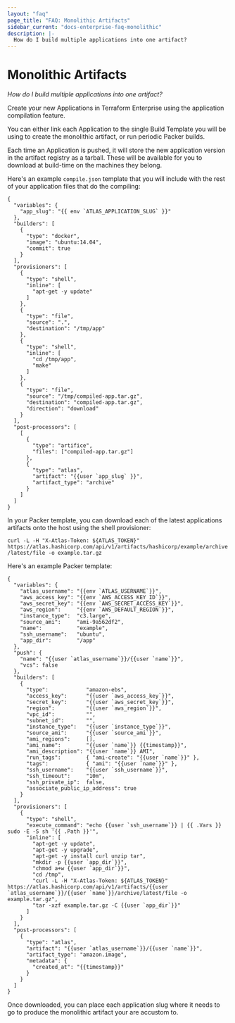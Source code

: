 ```yaml
---
layout: "faq"
page_title: "FAQ: Monolithic Artifacts"
sidebar_current: "docs-enterprise-faq-monolithic"
description: |-
  How do I build multiple applications into one artifact?
---
```


# Monolithic Artifacts

*How do I build multiple applications into one artifact?*

Create your new Applications in Terraform Enterprise using the application compilation feature.

You can either link each Application to the single Build Template you will be using to create the monolithic artifact, or run periodic Packer builds.

Each time an Application is pushed, it will store the new application version in the artifact registry as a tarball. These will be available for you to download at build-time on the machines they belong.

Here's an example `compile.json` template that you will include with the rest of your application files that do the compiling:


    {
      "variables": {
        "app_slug": "{{ env `ATLAS_APPLICATION_SLUG` }}"
      },
      "builders": [
        {
          "type": "docker",
          "image": "ubuntu:14.04",
          "commit": true
        }
      ],
      "provisioners": [
        {
          "type": "shell",
          "inline": [
            "apt-get -y update"
          ]
        },
        {
          "type": "file",
          "source": ".",
          "destination": "/tmp/app"
        },
        {
          "type": "shell",
          "inline": [
            "cd /tmp/app",
            "make"
          ]
        },
        {
          "type": "file",
          "source": "/tmp/compiled-app.tar.gz",
          "destination": "compiled-app.tar.gz",
          "direction": "download"
        }
      ],
      "post-processors": [
        [
          {
            "type": "artifice",
            "files": ["compiled-app.tar.gz"]
          },
          {
            "type": "atlas",
            "artifact": "{{user `app_slug` }}",
            "artifact_type": "archive"
          }
        ]
      ]
    }


In your Packer template, you can download each of the latest applications artifacts onto the host using the shell provisioner:


```curl -L -H "X-Atlas-Token: ${ATLAS_TOKEN}" https://atlas.hashicorp.com/api/v1/artifacts/hashicorp/example/archive/latest/file -o example.tar.gz```


Here's an example Packer template:


    {
      "variables": {
        "atlas_username": "{{env `ATLAS_USERNAME`}}",
        "aws_access_key": "{{env `AWS_ACCESS_KEY_ID`}}",
        "aws_secret_key": "{{env `AWS_SECRET_ACCESS_KEY`}}",
        "aws_region":     "{{env `AWS_DEFAULT_REGION`}}",
        "instance_type":  "c3.large",
        "source_ami":     "ami-9a562df2",
        "name":           "example",
        "ssh_username":   "ubuntu",
        "app_dir":        "/app"
      },
      "push": {
        "name": "{{user `atlas_username`}}/{{user `name`}}",
        "vcs": false
      },
      "builders": [
        {
          "type":            "amazon-ebs",
          "access_key":      "{{user `aws_access_key`}}",
          "secret_key":      "{{user `aws_secret_key`}}",
          "region":          "{{user `aws_region`}}",
          "vpc_id":          "",
          "subnet_id":       "",
          "instance_type":   "{{user `instance_type`}}",
          "source_ami":      "{{user `source_ami`}}",
          "ami_regions":     [],
          "ami_name":        "{{user `name`}} {{timestamp}}",
          "ami_description": "{{user `name`}} AMI",
          "run_tags":        { "ami-create": "{{user `name`}}" },
          "tags":            { "ami": "{{user `name`}}" },
          "ssh_username":    "{{user `ssh_username`}}",
          "ssh_timeout":     "10m",
          "ssh_private_ip":  false,
          "associate_public_ip_address": true
        }
      ],
      "provisioners": [
        {
          "type": "shell",
          "execute_command": "echo {{user `ssh_username`}} | {{ .Vars }} sudo -E -S sh '{{ .Path }}'",
          "inline": [
            "apt-get -y update",
            "apt-get -y upgrade",
            "apt-get -y install curl unzip tar",
            "mkdir -p {{user `app_dir`}}",
            "chmod a+w {{user `app_dir`}}",
            "cd /tmp",
            "curl -L -H "X-Atlas-Token: ${ATLAS_TOKEN}" https://atlas.hashicorp.com/api/v1/artifacts/{{user `atlas_username`}}/{{user `name`}}/archive/latest/file -o example.tar.gz",
            "tar -xzf example.tar.gz -C {{user `app_dir`}}"
          ]
        }
      ],
      "post-processors": [
        {
          "type": "atlas",
          "artifact": "{{user `atlas_username`}}/{{user `name`}}",
          "artifact_type": "amazon.image",
          "metadata": {
            "created_at": "{{timestamp}}"
          }
        }
      ]
    }

Once downloaded, you can place each application slug where it needs to go to produce the monolithic artifact your are accustom to.
